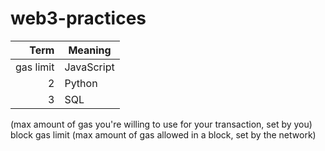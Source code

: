 # web3-practices

| Term | Meaning |
|-----:|-----------|
| gas limit | JavaScript|
|     2| Python    |
|     3| SQL       |

(max amount of gas you're willing to use for your transaction, set by you)
block gas limit (max amount of gas allowed in a block, set by the network)